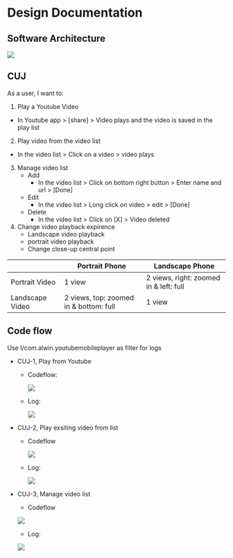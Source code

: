 # Design Documentation
## Software Architecture
![](https://user-images.githubusercontent.com/22556115/108646680-88c70880-746b-11eb-80fd-e3660ffa23e9.jpg)

## CUJ
As a user, I want to: 
1. Play a Youtube Video
  * In Youtube app > [share] > Video plays and the video is saved in the play list
2. Play video from the video list
  * In the video list > Click on a video > video plays
3. Manage video list
    * Add
      - In the video list > Click on bottom right button > Enter name and url > [Done]
    * Edit
      - In the video list > Long click on video > edit > [Done]
    * Delete
      - In the video list > Click on [X] > Video deleted
4. Change video playback expirence
    * Landscape video playback
    * portrait video playback
    * Change close-up central point
    
|               | Portrait Phone                         | Landscape Phone
--------------- | -------------------------------------  | ----------------
Portrait Video  | 1 view                                 | 2 views, right: zoomed in & left: full 
Landscape Video | 2 views, top: zoomed in & bottom: full | 1 view
    
  
## Code flow
Use I/com.alwin.youtubemobileplayer as filter for logs
- CUJ-1, Play from Youtube
  - Codeflow:
    
    ![](https://user-images.githubusercontent.com/22556115/108645799-d7bf6e80-7468-11eb-9299-fee8d15f4dba.jpg)
  - Log:
    
    ![](https://user-images.githubusercontent.com/22556115/107890884-36687380-6ed0-11eb-8ad1-e219de63a695.png)
- CUJ-2, Play exsiting video from list
  - Codeflow
    
    ![](https://user-images.githubusercontent.com/22556115/108645796-d68e4180-7468-11eb-85b6-45974c33a17a.jpg)
  - Log: 
    
    ![](https://user-images.githubusercontent.com/22556115/108646341-58cb3580-746a-11eb-9196-c8e3733dae2d.png)
- CUJ-3, Manage video list
  - Codeflow
  
  ![](https://user-images.githubusercontent.com/22556115/108645800-d7bf6e80-7468-11eb-9467-d23982c83120.jpg)
  - Log:
  
   ![](https://user-images.githubusercontent.com/22556115/107891365-0f5f7100-6ed3-11eb-827a-f70e3ed2fb2a.png)
